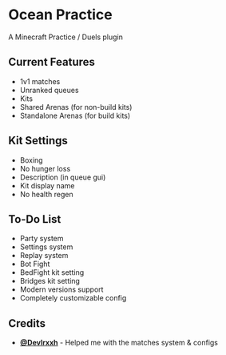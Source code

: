 # Ocean Practice
A Minecraft Practice / Duels plugin

## Current Features
- 1v1 matches
- Unranked queues
- Kits
- Shared Arenas (for non-build kits)
- Standalone Arenas (for build kits)

## Kit Settings
- Boxing
- No hunger loss
- Description (in queue gui)
- Kit display name
- No health regen

## To-Do List
- Party system
- Settings system
- Replay system
- Bot Fight
- BedFight kit setting
- Bridges kit setting
- Modern versions support
- Completely customizable config

## Credits
- [**@Devlrxxh**](https://github.com/Devlrxxh) - Helped me with the matches system & configs
